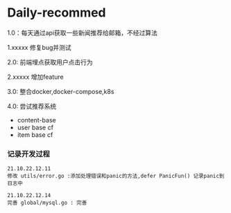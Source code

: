 # Daily-recommed
1.0：每天通过api获取一些新闻推荐给邮箱，不经过算法

1.xxxxx 修复bug并测试

2.0: 前端埋点获取用户点击行为

2.xxxxx 增加feature

3.0: 整合docker,docker-compose,k8s

4.0: 尝试推荐系统
- content-base
- user base cf
- item base cf


### 记录开发过程
```shell
21.10.22.12.11
修改 utils/error.go :添加处理错误和panic的方法,defer PanicFun() 记录panic到日志中 

21.10.22.12.14
完善 global/mysql.go : 完善

```